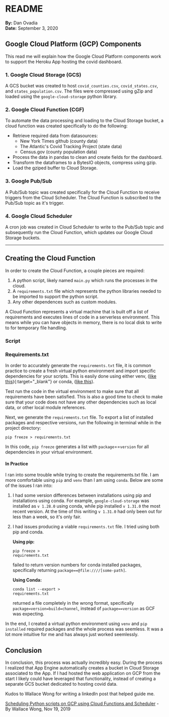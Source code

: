 # README

<b>By:</b> Dan Ovadia<br>
<b>Date:</b> September 3, 2020
## Google Cloud Platform (GCP) Components

This read me will explain how the Google Cloud Platform components work to support the Heroku App hosting the covid dashboard. 

### 1. Google Cloud Storage (GCS)

A GCS bucket was created to host `covid_counties.csv`, `covid_states.csv`, and `states_population.csv`. The files were compressed using gZip and loaded using the `google-cloud-storage` python library. 

### 2. Google Cloud Function (CGF)

To automate the data processing and loading to the Cloud Storage bucket, a cloud function was created specifically to do the following:

- Retrieve required data from datasources:
    - New York Times github (county data)
    - The Atlantic's Covid Tracking Project (state data)
    - Census.gov (county population data)
- Process the data in pandas to clean and create fields for the dashboard.
- Transform the dataframes to a BytesIO objects, compress using gzip. 
- Load the gziped buffer to Cloud Storage.

### 3. Google Pub/Sub

A Pub/Sub topic was created specifically for the Cloud Function to receive triggers from the Cloud Scheduler. The Cloud Function is subscribed to the Pub/Sub topic as it's trigger. 

### 4. Google Cloud Scheduler

A cron job was created in Cloud Scheduler to write to the Pub/Sub topic and subsequently run the Cloud Function, which updates our Google Cloud Storage buckets.

---
## Creating the Cloud Function
In order to create the Cloud Function, a couple pieces are required:
1. A python script, likely named `main.py` which runs the processes in the cloud.
2. A `requirements.txt` file which represents the python libraries needed to be imported to support the python script.
3. Any other dependences such as custom modules.

A Cloud Function represents a virtual machine that is built off a list of requirements and executes lines of code in a serverless environment. This means while you can have objects in memory, there is no local disk to write to for temporary file handling.

### Script

### Requirements.txt
In order to accurately generate the `requirements.txt` file, it is common practice to create a fresh virtual python environment and import specific dependencies for your scripts. This is easily done using either venv, ([like this](https://docs.python.org/3/library/venv.html)){:target="_blank"} or conda, ([like this](https://uoa-eresearch.github.io/eresearch-cookbook/recipe/2014/11/20/conda/)). 

Test run the code in the virtual environment to make sure that all requirements have been satisfied. This is also a good time to check to make sure that your code does not have any other dependencies such as local data, or other local module references.

Next, we generate the `requirements.txt` file. To export a list of installed packages and respective versions, run the following in terminal while in the project directory: 
<pre><code>pip freeze > requirements.txt</code></pre>
In this code, `pip freeze` generates a list with `package`==`version` for all dependencies in your virtual environment.

#### In Practice
I ran into some trouble while trying to create the requirements.txt file. I am more comfortable using `pip` and `venv` than I am using `conda`. Below are some of the issues I ran into:

1. I had some version differences between installations using pip and installations using conda. For example, `google-cloud-storage` was installed as `v 1.28.0` using conda, while pip installed `v 1.31.0` the most recent version. At the time of this writing `v 1.31.0` had only been out for less than a week, so it's only fair. 

2. I had issues producing a viable `requirements.txt` file. I tried using both pip and conda. 

    <b>Using pip:</b> <pre><code>pip freeze > requirements.txt</code></pre> 

    failed to return version numbers for conda installed packages, specifically returning `package==@file:////[some-path]`. 
    
    <b>Using Conda:</b> <pre><code>conda list --export > requirements.txt</code></pre>
    
    returned a file completely in the wrong format, specifically `package=version=build=channel`, instead of `package==version` as GCF was expecting.


In the end, I created a virtual python environment using `venv` and `pip installed` required packages and the whole process was seemless.  It was a lot more intuitive for me and has always just worked seemlessly.

## Conclusion
In conclusion, this process was actually incredibly easy. During the process I realized that App Engine automatically creates a bucket in Cloud Storage associated to the App. If I had hosted the web application on GCP from the start I likely could have leveraged that functionality, instead of creating a separate GCS bucket dedicated to hosting covid data.

Kudos to Wallace Wong for writing a linkedIn post that helped guide me. 

[Scheduling Python scripts on GCP using Cloud Functions and Scheduler](https://www.linkedin.com/pulse/scheduling-python-scripts-gcp-using-cloud-functions-scheduler-wong/?trackingId=DmoCY%2FbITJygLGkQ0t6EqA%3D%3D) - By Wallace Wong, Nov 19, 2019
